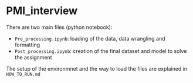 # PMI_interview

There are two main files (python notebook):

* `Pre_processing.ipynb`: loading of the data, data wrangling and formatting
* `Post_processing.ipynb`: creation of the final dataset and model to solve the assignment

The setup of the environmnet and the way to load the files are explained in `HOW_TO_RUN.md`